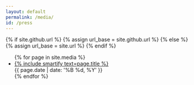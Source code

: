 ```yaml
---
layout: default
permalink: /media/
id: /press
---
```

{% if site.github.url %}
  {% assign url_base = site.github.url %}
{% else %}
  {% assign url_base = site.url %}
{% endif %}
<ul class="posts">
{% for page in site.media %}
  <li class="post">
    <div class="row">
        <div class="col-sm-9">
            <a href="{{ url_base }}{{ page.url }}">{% include smartify text=page.title %}</a>
        </div>
        <div class="col-sm-3 date">
            {{ page.date | date: '%B %d, %Y' }}
        </div>
    </div>
  </li>
{% endfor %}
</ul>

